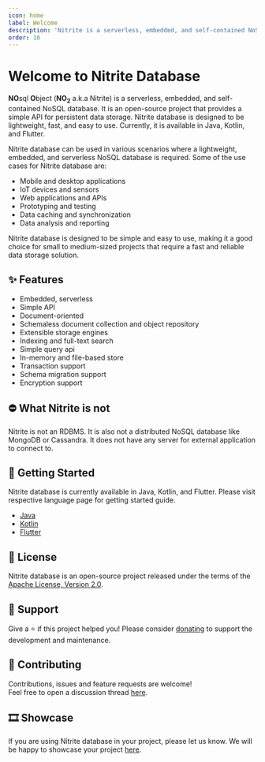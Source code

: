```yaml
---
icon: home
label: Welcome
description: 'Nitrite is a serverless, embedded, and self-contained NoSQL database. It is an open-source project that provides a simple API for persistent data storage. Nitrite database is designed to be lightweight, fast, and easy to use.' 
order: 10
---
```


# Welcome to Nitrite Database

**NO**sql **O**bject (**NO<sub>2</sub>** a.k.a Nitrite) is a serverless, embedded, and self-contained NoSQL database. It is an open-source project that provides a simple API for persistent data storage. Nitrite database is designed to be lightweight, fast, and easy to use. Currently, it is available in Java, Kotlin, and Flutter.

Nitrite database can be used in various scenarios where a lightweight, embedded, and serverless NoSQL database is required. Some of the use cases for Nitrite database are:

- Mobile and desktop applications
- IoT devices and sensors
- Web applications and APIs
- Prototyping and testing
- Data caching and synchronization
- Data analysis and reporting

Nitrite database is designed to be simple and easy to use, making it a good choice for small to medium-sized projects that require a fast and reliable data storage solution.

## ✨ Features

- Embedded, serverless
- Simple API
- Document-oriented
- Schemaless document collection and object repository
- Extensible storage engines
- Indexing and full-text search
- Simple query api
- In-memory and file-based store
- Transaction support
- Schema migration support
- Encryption support

## ⛔ What Nitrite is not

Nitrite is not an RDBMS. It is also not a distributed NoSQL database like MongoDB or Cassandra. It does not have any server for external application to connect to.

## 🚀 Getting Started

Nitrite database is currently available in Java, Kotlin, and Flutter. Please visit respective language page for getting started guide.

- [Java](/java-sdk/getting-started)
- [Kotlin](/kotlin-sdk/getting-started)
- [Flutter](/flutter-sdk/getting-started)

## 📝 License

Nitrite database is an open-source project released under the terms of the [Apache License, Version 2.0](https://www.apache.org/licenses/LICENSE-2.0.html).

## 🤝 Support

Give a ⭐️ if this project helped you! Please consider [donating](https://github.com/sponsors/anidotnet) to support the development and maintenance.

## 💚 Contributing

Contributions, issues and feature requests are welcome!<br />Feel free to open a discussion thread [here](https://github.com/orgs/nitrite/discussions).

## 🎞️ Showcase

If you are using Nitrite database in your project, please let us know. We will be happy to showcase your project [here](/showcase).
